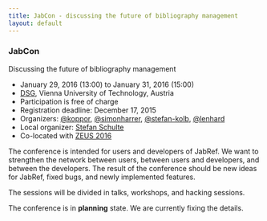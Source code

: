 ```yaml
---
title: JabCon - discussing the future of bibliography management
layout: default
---
```


### JabCon
Discussing the future of bibliography management

* January 29, 2016 (13:00) to January 31, 2016 (15:00)
* [DSG](http://www.infosys.tuwien.ac.at/), Vienna University of Technology, Austria
* Participation is free of charge
* Registration deadline: December 17, 2015
* Organizers: [@koppor], [@simonharrer], [@stefan-kolb], [@lenhard]
* Local organizer: [Stefan Schulte](http://www.infosys.tuwien.ac.at/staff/sschulte/)
* Co-located with [ZEUS 2016](http://zeus-workshop.eu/)

The conference is intended for users and developers of JabRef.
We want to strengthen the network between users, between users and developers, and between the developers.
The result of the conference should be new ideas for JabRef, fixed bugs, and newly implemented features.

The sessions will be divided in talks, workshops, and hacking sessions.

The conference is in **planning** state. We are currently fixing the details.

  [@koppor]: https://github.com/koppor/
  [@simonharrer]: https://github.com/simonharrer/
  [@stefan-kolb]: https://github.com/stefan-kolb/
  [@lenhard]: https://github.com/lenhard/